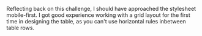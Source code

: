 Reflecting back on this challenge, I should have approached the stylesheet mobile-first. I got good experience working with a grid layout for the first time in designing the table, as you can't use horizontal rules inbetween table rows.
